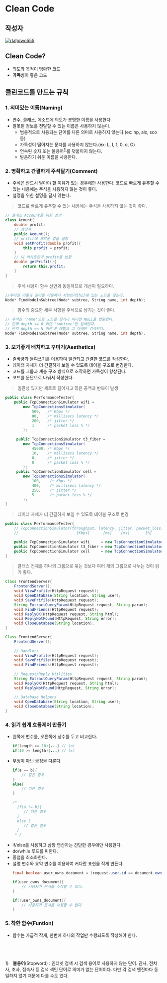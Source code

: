 # **Clean Code**

## 작성자
[![rlatjdwo555](https://avatars0.githubusercontent.com/u/28692938?s=100&v=4)](https://github.com/rlatjdwo555)

## Clean Code?
- 의도와 목적이 명확한 코드
- **가독성**이 좋은 코드

## 클린코드를 만드는 규칙
### 1. 의미있는 이름(Naming)
- 변수, 클래스, 메소드에 의도가 분명한 이름을 사용한다.
- 잘못된 정보를 전달할 수 있는 이름은 사용하지 않는다.
    - 범용적으로 사용되는 단어를 다른 의미로 사용하지 않는다.(ex: hp, alx, sco 등)
    - 가독성이 떨어지는 문자를 사용하지 않는다.(ex: L, I, 1, 0, o, O)
    - 연속된 숫자 또는 불용어<sup>[1)](#ref1)</sup>를 덧붙이지 않는다.
    - 발음하기 쉬운 이름을 사용한다.

### 2. 명확하고 간결하게 주석달기(Comment)
- 주석은 반드시 달아야 할 이유가 있는 경우에만 사용한다. 코드로 빠르게 유추할 수 있는 내용에는 주석을 사용하지 않는 것이 좋다. 
- 설명을 위한 설명을 달지 않는다.

> 코드로 빠르게 유추할 수 있는 내용에는 주석을 사용하지 않는 것이 좋다.
```java 
// 클래스 Account를 위한 정의
class Acount{
    double profit;
    // 생성자
    public Acount();
    // prifit에 새로운 값을 설정
    void setProfit(double profit){
        this.profit = profit;
    }
    // 이 어카운트의 profit을 반환
    double getPrifit(){
        return this.profit;
    }
}
```

> 주석 내용이 함수 선언과 동일하므로 개선이 필요하다.
```c
//주어진 이름과 깊이를 이용해서 서브트리[h1]에 있는 노드를 찾는다.
Node* FindNodeInSubtree(Node* subtree, String name, int depth);
```
> 함수의 중요한 세부 사항을 주석으로 남기는 것이 좋다.
```c
// 주어진 'name'으로 노드를 찾거나 아니면 NULL을 반환한다.
// 만약 depth <= 0 이면 'subtree'만 검색한다.
// 만약 depth == N 이면 N 레벨과 그 아래만 검색된다.
Node* FindNodeInSubtree(Node* subtree, String name, int depth);
```

### 3. 보기좋게 배치하고 꾸미기(Aesthetics)
- 줄바꿈과 들여쓰기를 이용하여 일관되고 간결한 코드를 작성한다.
- 데이터 자체가 더 간결하게 보일 수 있도록 테이블 구조로 변경한다.
- 코드를 그룹과 계층 구조 방식으로 조작하면 가독성이 향상된다.
- 코드를 문단으로 나눠서 작성한다.

> 일관성 있지만 세로로 길어지고 많은 공백과 반복이 발생
```java 
public class PerformanceTester{
    public TcpConnectionSimulator wifi = 
        new TcpConnectionsSimulator(
            500,   /* Kbps */
            80,    /* millisecs latency */
            200,   /* jitter */ 
            1      /* packet loss % */
        );
    
     public TcpConnectionSimulator t3_fiber = 
        new TcpConnectionsSimulator(
            45000, /* Kbps */
            10,    /* millisecs latency */
            0,     /* jitter */ 
            0      /* packet loss % */
        );
     public TcpConnectionSimulator cell = 
        new TcpConnectionsSimulator(
            100,    /* Kbps */
            400,    /* millisecs latency */
            250,    /* jitter */ 
            5       /* packet loss % */
        );
}
```
> 데이터 자체가 더 간결하게 보일 수 있도록 테이블 구조로 변경
```java 
public class PerformanceTester{
    // TcpConnectionSimulator(throughput, latency, jitter, packet_loss)
    //                          [Kbps]      [ms]    [ms]       [%]

    public TcpConnectionSimulator wifi     = new TcpConnectionSimulator(  500,  80, 200, 1);
    public TcpConnectionSimulator t3_fiber = new TcpConnectionSimulator(45000,  10,   0, 0);
    public TcpConnectionSimulator cell     = new TcpConnectionSimulator(  100, 400, 250, 5);
}
```
> 클래스 전체를 하나의 그룹으로 묶는 것보다 여러 개의 그룹으로 나누는 것이 읽기 좋다.
```java 
Class FrontendServer{
    FrontendServer();
    void ViewProfile(HttpRequest request);
    void OpenDatabase(String location, String user);
    void SavePrifile(HttpRequest request);
    String ExtractQueryParam(HttpRequest request, String param);
    void FindFriends(HttpRequest request);
    void ReplyOK(HttpRequest request, String html);
    void ReplyNotFound(HttpRequest, String error);
    void CloseDatabase(String location);
}
```
```java 
Class FrontendServer{
    FrontendServer();
    
    // Handlers
    void ViewProfile(HttpRequest request);
    void SavePrifile(HttpRequest request);
    void FindFriends(HttpRequest request);
    
    // Request/Reply Utilities
    String ExtractQueryParam(HttpRequest request, String param);
    void ReplyOK(HttpRequest request, String html);
    void ReplyNotFound(HttpRequest, String error);
    
    // Database Helpers
    void OpenDatabase(String location, String user);
    void CloseDatabase(String location);
}
```

### 4. 읽기 쉽게 흐름제어 만들기
- 왼쪽에 변수를, 오른쪽에 상수를 두고 비교한다.
  ```java
  if(length >= 10){...} // (o)
  if(10 >= length){...} // (x)
  ```
- 부정이 아닌 긍정을 다룬다.
  ```java
  if(a == b){
      // 같은 경우
  }
  else{
      // 다른 경우
  }
  
  /* 
    if(a != b){
       // 다른 경우
    }
    else {
       // 같은 경우
    }
   * /
  ```
- if/else를 사용하고 삼항 연산자는 간단한 경우에만 사용한다.
- do/while 루프를 피한다.
- 중첩을 최소화한다.
- 설명 변수와 요약 변수를 이용하여 커다란 표현을 작게 만든다.
  ```java
  final boolean user_owns_document = (request.user.id == document.owner.id);
  
  if(user_owns_document){
      // 사용자가 문서를 수정할 수 있다.
  }
  
  if(!user_owns_document){
      // 사용자가 문서를 수정할 수 없다.
  }
  ```
  
### 5. 착한 함수(Funtion)
- 함수는 가급적 작게, 한번에 하나의 작업만 수행되도록 작성해야 한다.

<br>

# <a id="ref1"></a>
1)　**불용어**(Stopword) : 인터넷 검색 시 검색 용어로 사용하지 않는 단어. 관사, 전치사, 조사, 접속사 등 검색 색인 단어로 의미가 없는 단어이다. 다만 각 검색 엔진마다 동일하지 않기 때문에 다를 수도 있다.
